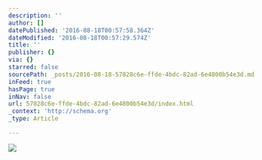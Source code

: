 ```yaml
---
description: ''
author: []
datePublished: '2016-08-18T00:57:58.364Z'
dateModified: '2016-08-18T00:57:29.574Z'
title: ''
publisher: {}
via: {}
starred: false
sourcePath: _posts/2016-08-18-57828c6e-ffde-4bdc-82ad-6e4800b54e3d.md
inFeed: true
hasPage: true
inNav: false
url: 57828c6e-ffde-4bdc-82ad-6e4800b54e3d/index.html
_context: 'http://schema.org'
_type: Article

---
```

![](https://the-grid-user-content.s3-us-west-2.amazonaws.com/c1884adc-dc14-4956-a39e-5a99b2165fa0.jpg)